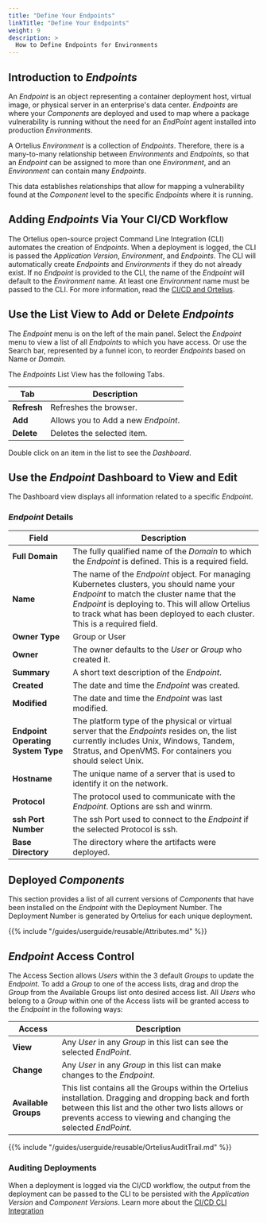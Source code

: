 ```yaml
---
title: "Define Your Endpoints"
linkTitle: "Define Your Endpoints"
weight: 9
description: >
  How to Define Endpoints for Environments
---
```

## Introduction to _Endpoints_

An _Endpoint_ is an object representing a container deployment host, virtual image, or physical server in an enterprise's data center.  _Endpoints_ are where your _Components_ are deployed and used to map where a package vulnerability is running without the need for an _EndPoint_ agent installed into production _Environments_.

A Ortelius _Environment_ is a collection of _Endpoints_. Therefore, there is a many-to-many relationship between _Environments_ and _Endpoints_, so that an _Endpoint_ can be assigned to more than one _Environment_, and an _Environment_ can contain many _Endpoints_.

This data establishes relationships that allow for mapping a vulnerability found at the _Component_ level to the specific _Endpoints_ where it is running.

## Adding _Endpoints_ Via Your CI/CD Workflow

The Ortelius open-source project Command Line Integration (CLI) automates the creation of _Endpoints_. When a deployment is logged, the CLI is passed the _Application Version_, _Environment_, and _Endpoints_. The CLI will automatically create _Endpoints_ and _Environments_ if they do not already exist. If no _Endpoint_ is provided to the CLI, the name of the _Endpoint_ will default to the _Environment_ name. At least one _Environment_ name must be passed to the CLI. For more information, read the [CI/CD and Ortelius](/guides/userguide/integrations/ci-cd_integrations/).

## Use the List View to Add or Delete _Endpoints_

The _Endpoint_ menu is on the left of the main panel. Select the _Endpoint_ menu to view a list of all _Endpoints_ to which you have access. Or use the Search bar, represented by a funnel icon, to reorder _Endpoints_ based on Name or _Domain_.

The _Endpoints_ List View has the following Tabs.

| Tab         | Description                         |
|-------------|-------------------------------------|
| **Refresh** | Refreshes the browser.              |
| **Add**     | Allows you to Add a new _Endpoint_. |
| **Delete**  | Deletes the selected item.          |

Double click on an item in the list to see the _Dashboard_.

## Use the _Endpoint_ Dashboard to View and Edit

The Dashboard view displays all information related to a specific _Endpoint_.

### _Endpoint_ Details

| Field                              | Description                                                                                                                                                                                                                                                              |
|------------------------------------|--------------------------------------------------------------------------------------------------------------------------------------------------------------------------------------------------------------------------------------------------------------------------|
| **Full Domain**                    | The fully qualified name of the _Domain_ to which the _Endpoint_ is defined.  This is a required field.                                                                                                                                                                  |
| **Name**                           | The name of the _Endpoint_ object. For managing Kubernetes clusters, you should name your _Endpoint_ to match the cluster name that the _Endpoint_ is deploying to.  This will allow Ortelius to track what has been deployed to each cluster. This is a required field. |
| **Owner Type**                     | Group or User                                                                                                                                                                                                                                                            |
| **Owner**                          | The owner defaults to the _User_ or _Group_ who created it.                                                                                                                                                                                                              |
| **Summary**                        | A short text description of the _Endpoint_.                                                                                                                                                                                                                              |
| **Created**                        | The date and time the _Endpoint_ was created.                                                                                                                                                                                                                            |
| **Modified**                       | The date and time the _Endpoint_ was last modified.                                                                                                                                                                                                                      |
| **Endpoint Operating System Type** | The platform type of the physical or virtual server that the _Endpoints_ resides on, the list currently includes Unix, Windows, Tandem, Stratus, and OpenVMS. For containers you should select Unix.                                                                     |
| **Hostname**                       | The unique name of a server that is used to identify it on the network.                                                                                                                                                                                                  |
| **Protocol**                       | The protocol used to communicate with the _Endpoint_. Options are ssh and winrm.                                                                                                                                                                                         |
| **ssh Port Number**                | The ssh Port used to connect to the _Endpoint_ if the selected Protocol is ssh.                                                                                                                                                                                          |
| **Base Directory**                 | The directory where the artifacts were deployed.                                                                                                                                                                                                                         |

## Deployed _Components_

This section provides a list of all current versions of _Components_ that have been installed on the _Endpoint_ with the Deployment Number. The Deployment Number is generated by Ortelius for each unique deployment.

{{% include "/guides/userguide/reusable/Attributes.md" %}}

## _Endpoint_ Access Control

The Access Section allows _Users_ within the 3 default _Groups_ to update the _Endpoint_. To add a _Group_ to one of the access lists, drag and drop the _Group_ from the Available Groups list onto desired access list. All _Users_ who belong to a _Group_ within one of the Access lists will be granted access to the _Endpoint_ in the following ways:

| Access     | Description                                                                |
|------------|----------------------------------------------------------------------------|
| **View**   | Any _User_ in any _Group_ in this list can see the selected _EndPoint_.    |
| **Change** | Any _User_ in any _Group_ in this list can make changes to the _Endpoint_. |
|**Available Groups**|This list contains all the Groups within the Ortelius installation. Dragging and dropping back and forth between this list and the other two lists allows or prevents access to viewing and changing the selected _EndPoint_.

{{% include "/guides/userguide/reusable/OrteliusAuditTrail.md" %}}

### Auditing Deployments

When a deployment is logged via the CI/CD workflow, the output from the deployment can be passed to the CLI to be persisted with the _Application Version_ and _Component Versions_. Learn more about the [CI/CD CLI Integration](/guides/userguide/integrations/ci-cd_integrations/)

